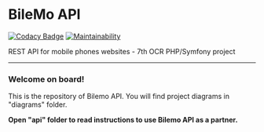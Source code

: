 # BileMo API

[![Codacy Badge](https://api.codacy.com/project/badge/Grade/cd6375f063a44b079c7a842ec5cb7ae3)](https://www.codacy.com/app/bhalexx/bilemo?utm_source=github.com&utm_medium=referral&utm_content=bhalexx/bilemo&utm_campaign=badger) 
[![Maintainability](https://api.codeclimate.com/v1/badges/7669fe651a7626557f7e/maintainability)](https://codeclimate.com/github/bhalexx/bilemo/maintainability)

REST API for mobile phones websites - 7th OCR PHP/Symfony project

----

### Welcome on board!

This is the repository of Bilemo API.
You will find project diagrams in "diagrams" folder.

**Open "api" folder to read instructions to use Bilemo API as a partner.**